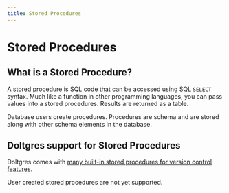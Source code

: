 ```yaml
---
title: Stored Procedures
---
```


# Stored Procedures

## What is a Stored Procedure?

A stored procedure is SQL code that can be accessed using SQL `SELECT` syntax. Much like a function in
other programming languages, you can pass values into a stored procedures. Results are returned as a
table.

Database users create procedures. Procedures are schema and are stored along with other schema
elements in the database.

## Doltgres support for Stored Procedures

Doltgres comes with [many built-in stored procedures for version control
features](../../reference/sql/version-control/dolt-sql-procedures.md).

User created stored procedures are not yet supported.
